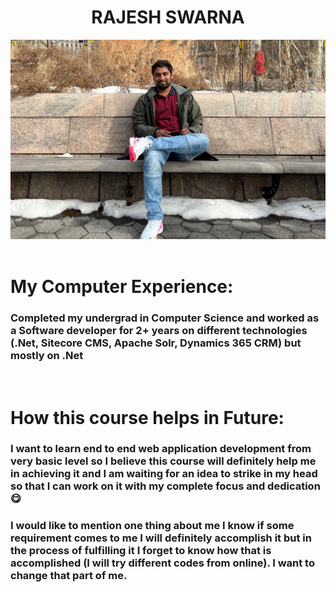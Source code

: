 # <center> RAJESH SWARNA </center>

<center> <img src="Client/assets/images/Rajesh.JPG" alt="Rajesh image" width="800"/> </center>

<!-- ![Image!](/assets/images/Rajesh.jpg "Rajesh Image")  -->

<br >

# My Computer Experience:
### Completed my undergrad in Computer Science and worked as a Software developer for 2+ years on different technologies (.Net, Sitecore CMS, Apache Solr, Dynamics 365 CRM) but mostly on .Net

<br >

# How this course helps in Future:

### I want to learn end to end web application development from very basic level so I believe this course will definitely help me in achieving it and I am waiting for an idea to strike in my head so that I can work on it with my complete focus and dedication😋

### I would like to mention one thing about me I know if some requirement comes to me I will definitely accomplish it but in the process of fulfilling it I forget to know how that is accomplished (I will try different codes from online). I want to change that part of me.
